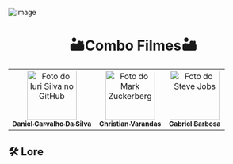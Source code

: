 ![image](https://github.com/user-attachments/assets/8684b3f2-5ef2-47f4-a642-c292b3b2cb7d)

# <h1 align="center">🏜️Combo Filmes🏜️</h1>

<div align="center">
  <strong></strong>
</div>
<div align="center">
  
<table>
  <tr>
    <td align="center">
      <a href="#" title="Daniel Carvalho Da Silva">
        <img src="https://avatars3.githubusercontent.com/u/31936044" width="100px;" alt="Foto do Iuri Silva no GitHub"/><br>
        <sub>
          <b>Daniel Carvalho Da Silva</b>
        </sub>
      </a>
    </td>
    <td align="center">
      <a href="#" title="Christian Varandas">
        <img src="https://s2.glbimg.com/FUcw2usZfSTL6yCCGj3L3v3SpJ8=/smart/e.glbimg.com/og/ed/f/original/2019/04/25/zuckerberg_podcast.jpg" width="100px;" alt="Foto do Mark Zuckerberg"/><br>
        <sub>
          <b>Christian Varandas</b>
        </sub>
      </a>
    </td>
    <td align="center">
      <a href="#" title="Gabriel Barbosa">
        <img src="https://miro.medium.com/max/360/0*1SkS3mSorArvY9kS.jpg" width="100px;" alt="Foto do Steve Jobs"/><br>
        <sub>
          <b>Gabriel Barbosa</b>
        </sub>
      </a>
    </td>
  </tr>
</table>

</div>

##

## 🛠️ Lore


